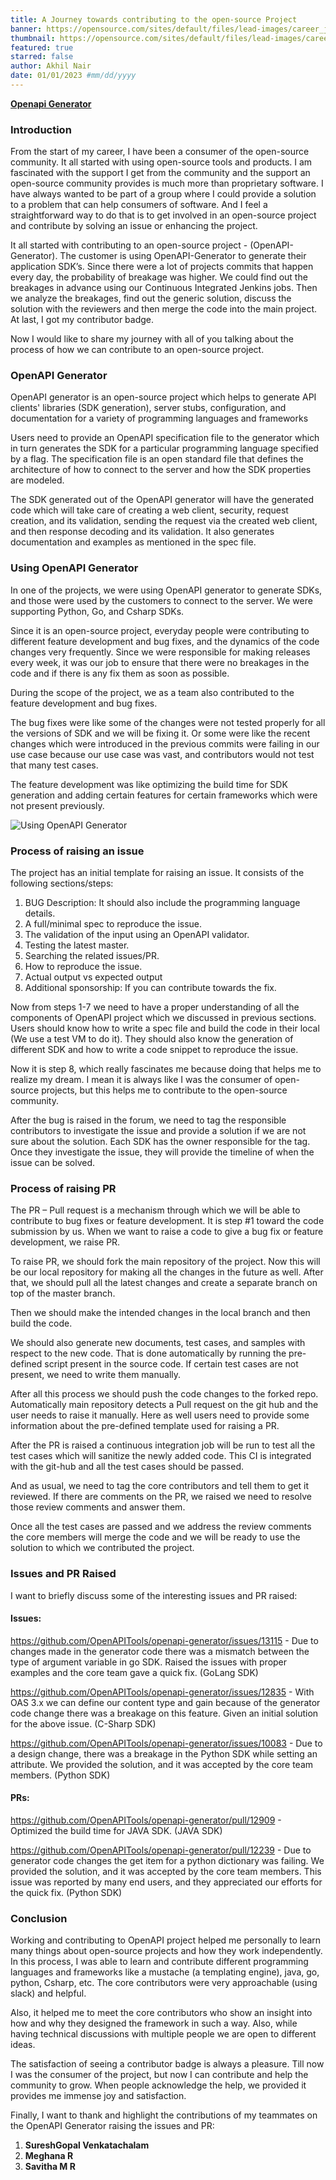```yaml
---
title: A Journey towards contributing to the open-source Project
banner: https://opensource.com/sites/default/files/lead-images/career_journey_road_gps_path_map_520.png
thumbnail: https://opensource.com/sites/default/files/lead-images/career_journey_road_gps_path_map_520.png
featured: true
starred: false
author: Akhil Nair
date: 01/01/2023 #mm/dd/yyyy
---
```

**[Openapi Generator](https://github.com/OpenAPITools/openapi-generator)**

### Introduction

From the start of my career, I have been a consumer of the open-source community. It all started with using open-source tools and products. I am fascinated with the support I get from the community and the support an open-source community provides is much more than proprietary software. 
I have always wanted to be part of a group where I could provide a solution to a problem that can help consumers of software. And I feel a straightforward way to do that is to get involved in an open-source project and contribute by solving an issue or enhancing the project. 


It all started with contributing to an open-source project - (OpenAPI-Generator). The customer is using OpenAPI-Generator to generate their application SDK’s. Since there were a lot of projects commits that happen every day, the probability of breakage was higher. We could find out the breakages in advance using our Continuous Integrated Jenkins jobs. Then we analyze the breakages, find out the generic solution, discuss the solution with the reviewers and then merge the code into the main project. At last, I got my contributor badge.

Now I would like to share my journey with all of you talking about the process of how we can contribute to an open-source project.



### OpenAPI Generator

OpenAPI generator is an open-source project which helps to generate API clients' libraries (SDK generation), server stubs, configuration, and documentation for a variety of programming languages and frameworks

Users need to provide an OpenAPI specification file to the generator which in turn generates the SDK for a particular programming language specified by a flag. The specification file is an open standard file that defines the architecture of how to connect to the server and how the SDK properties are modeled.

The SDK generated out of the OpenAPI generator will have the generated code which will take care of creating a web client, security, request creation, and its validation, sending the request via the created web client, and then response decoding and its validation. It also generates documentation and examples as mentioned in the spec file.​​​​​​​

### Using OpenAPI Generator

In one of the projects, we were using OpenAPI generator to generate SDKs, and those were used by the customers to connect to the server. We were supporting Python, Go, and Csharp SDKs. 

Since it is an open-source project, everyday people were contributing to different feature development and bug fixes, and the dynamics of the code changes very frequently. Since we were responsible for making releases every week, it was our job to ensure that there were no breakages in the code and if there is any fix them as soon as possible.

During the scope of the project, we as a team also contributed to the feature development and bug fixes. 

The bug fixes were like some of the changes were not tested properly for all the versions of SDK and we will be fixing it. Or some were like the recent changes which were introduced in the previous commits were failing in our use case because our use case was vast, and contributors would not test that many test cases.

The feature development was like optimizing the build time for SDK generation and adding certain features for certain frameworks which were not present previously.

![Using OpenAPI Generator](/images/blogs/openapi-flow.png)


### Process of raising an issue

The project has an initial template for raising an issue. It consists of the following sections/steps:

1. BUG Description: It should also include the programming language details.
2. A full/minimal spec to reproduce the issue.
3. The validation of the input using an OpenAPI validator.
4. Testing the latest master.
5. Searching the related issues/PR.
6. How to reproduce the issue.
7. Actual output vs expected output
8. Additional sponsorship: If you can contribute towards the fix.

Now from steps 1-7 we need to have a proper understanding of all the components of OpenAPI project which we discussed in previous sections. Users should know how to write a spec file and build the code in their local (We use a test VM to do it). They should also know the generation of different SDK and how to write a code snippet to reproduce the issue.

Now it is step 8, which really fascinates me because doing that helps me to realize my dream. I mean it is always like I was the consumer of open-source projects, but this helps me to contribute to the open-source community.

After the bug is raised in the forum, we need to tag the responsible contributors to investigate the issue and provide a solution if we are not sure about the solution. Each SDK has the owner responsible for the tag. Once they investigate the issue, they will provide the timeline of when the issue can be solved.

### Process of raising PR

The PR – Pull request is a mechanism through which we will be able to contribute to bug fixes or feature development. It is step #1 toward the code submission by us. When we want to raise a code to give a bug fix or feature development, we raise PR. 

To raise PR, we should fork the main repository of the project. Now this will be our local repository for making all the changes in the future as well. After that, we should pull all the latest changes and create a separate branch on top of the master branch. 

Then we should make the intended changes in the local branch and then build the code.

We should also generate new documents, test cases, and samples with respect to the new code. That is done automatically by running the pre-defined script present in the source code. If certain test cases are not present, we need to write them manually.

After all this process we should push the code changes to the forked repo. Automatically main repository detects a Pull request on the git hub and the user needs to raise it manually. Here as well users need to provide some information about the pre-defined template used for raising a PR.

After the PR is raised a continuous integration job will be run to test all the test cases which will sanitize the newly added code. This CI is integrated with the git-hub and all the test cases should be passed.

And as usual, we need to tag the core contributors and tell them to get it reviewed. If there are comments on the PR, we raised we need to resolve those review comments and answer them.

Once all the test cases are passed and we address the review comments the core members will merge the code and we will be ready to use the solution to which we contributed the project.



### Issues and PR Raised
I want to briefly discuss some of the interesting issues and PR raised:

#### Issues:
https://github.com/OpenAPITools/openapi-generator/issues/13115 - Due to changes made in the generator code there was a mismatch between the type of argument variable in go SDK. Raised the issues with proper examples and the core team gave a quick fix. (GoLang SDK)

https://github.com/OpenAPITools/openapi-generator/issues/12835 - With OAS 3.x we can define our content type and gain because of the generator code change there was a breakage on this feature. Given an initial solution for the above issue. (C-Sharp SDK)

https://github.com/OpenAPITools/openapi-generator/issues/10083 - Due to a design change, there was a breakage in the Python SDK while setting an attribute. We provided the solution, and it was accepted by the core team members. (Python SDK)

#### PRs:
https://github.com/OpenAPITools/openapi-generator/pull/12909 - Optimized the build time for JAVA SDK. (JAVA SDK)

https://github.com/OpenAPITools/openapi-generator/pull/12239 - Due to generator code changes the get item for a python dictionary was failing. We provided the solution, and it was accepted by the core team members. This issue was reported by many end users, and they appreciated our efforts for the quick fix. (Python SDK)

### Conclusion

Working and contributing to OpenAPI project helped me personally to learn many things about open-source projects and how they work independently. In this process, I was able to learn and contribute different programming languages and frameworks like a mustache (a templating engine), java, go, python, Csharp, etc. The core contributors were very approachable (using slack) and helpful.

Also, it helped me to meet the core contributors who show an insight into how and why they designed the framework in such a way. Also, while having technical discussions with multiple people we are open to different ideas.

The satisfaction of seeing a contributor badge is always a pleasure. Till now I was the consumer of the project, but now I can contribute and help the community to grow. When people acknowledge the help, we provided it provides me immense joy and satisfaction.

Finally, I want to thank and highlight the contributions of my teammates on the OpenAPI Generator raising the issues and PR:

1. **SureshGopal Venkatachalam**
2. **Meghana R**
3. **Savitha M R**
